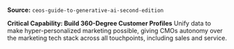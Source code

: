 **Source:** `ceos-guide-to-generative-ai-second-edition`

**Critical Capability: Build 360-Degree Customer Profiles**
Unify data to make hyper-personalized marketing possible, giving CMOs autonomy over the marketing tech stack across all touchpoints, including sales and service.
